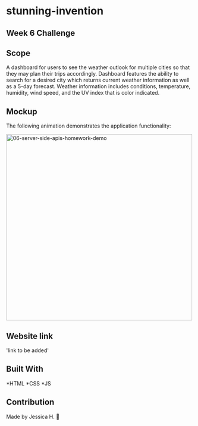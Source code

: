 # stunning-invention

## Week 6 Challenge

## Scope
A dashboard for users to see the weather outlook for multiple cities so that they may plan their trips accordingly. Dashboard features the ability to search for a desired city which returns current weather information as well as a 5-day forecast. Weather information includes conditions, temperature, humidity, wind speed, and the UV index that is color indicated.

## Mockup 
The following animation demonstrates the application functionality:

<img width="500" alt="06-server-side-apis-homework-demo" src="https://user-images.githubusercontent.com/82549162/132163468-fce3a817-d934-42c9-a016-c7790a87722d.png">

## Website link 

'link to be added'


## Built With
*HTML *CSS *JS

## Contribution
Made by Jessica H. 🖤